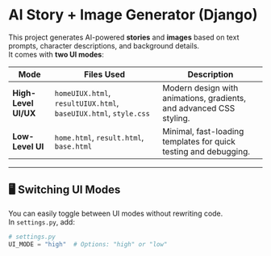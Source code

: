 # AI Story + Image Generator (Django)

This project generates AI-powered **stories** and **images** based on text prompts, character descriptions, and background details.  
It comes with **two UI modes**:

| Mode                | Files Used                                                          | Description                                                                 |
|---------------------|---------------------------------------------------------------------|-----------------------------------------------------------------------------|
| **High-Level UI/UX** | `homeUIUX.html`, `resultUIUX.html`, `baseUIUX.html`, `style.css`     | Modern design with animations, gradients, and advanced CSS styling.        |
| **Low-Level UI**     | `home.html`, `result.html`, `base.html`                             | Minimal, fast-loading templates for quick testing and debugging.           |

---

## 🖥 Switching UI Modes

You can easily toggle between UI modes without rewriting code.  
In `settings.py`, add:

```python
# settings.py
UI_MODE = "high"  # Options: "high" or "low"
